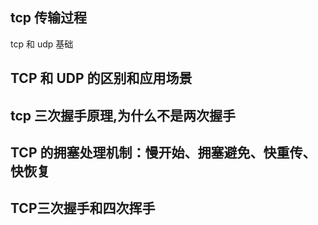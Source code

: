 
## tcp 传输过程

tcp 和 udp 基础

## TCP 和 UDP 的区别和应用场景

## tcp 三次握手原理,为什么不是两次握手

## TCP 的拥塞处理机制：慢开始、拥塞避免、快重传、快恢复

## TCP三次握手和四次挥手
